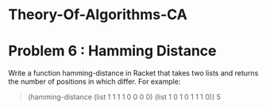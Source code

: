 # Theory-Of-Algorithms-CA
# Problem 6 : Hamming Distance


Write a function hamming-distance in Racket that takes two lists and returns the number of positions in which differ.
For example:
> (hamming-distance (list 1 1 1 1 0 0 0 0) (list  1 0 1 0 1 1 1 0))
5


